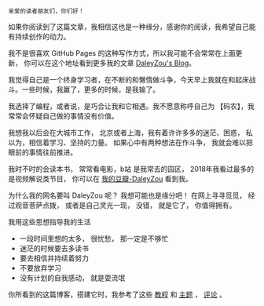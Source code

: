 
    亲爱的读者朋友们，你们好！
  如果你阅读到了这篇文章，我相信这也是一种缘分，感谢你的阅读，我希望自己能有持续创作的动力。
  
  我不是很喜欢 GitHub Pages 的这种写作方式，所以我可能不会常常在上面更新， 你可以在这个地址看到更多我的文章 [DaleyZou's Blog](http://daleyzou.cnblogs.com/)。
  
  我觉得自己是一个终身学习者，在不断的和懒惰做斗争，今天早上我就在和起床战斗。一些时候，我赢了，更多的时候，是我输了。
  
我选择了编程，或者说，是巧合让我和它相遇。我不愿意称呼自己为 【码农】，我常常会怀疑自己做的事情没有价值。

我想我以后会在大城市工作， 北京或者上海，我有着许许多多的迷茫、困惑， 私以为，相信着学习、坚持的力量。 如果心中有两种想法在作斗争， 我就会难以把眼前的事情往前推进。

我时不时的会读本书， 常常看电影，b站 是我常去的园区， 2018年我看过最多的是视频解说类节目， 你可以在 [我的豆瓣-DaleyZou](https://www.douban.com/people/daleyzou/) 看到我。

为什么我的网名要叫 DaleyZou 呢？ 我想可能也是缘分吧！ 在网上寻寻觅觅， 经过观音菩萨点拨， 或者是自己灵光一现， 没错， 就是它了， 你值得拥有。

我用这些思想指导我的生活

-  一段时间里想的太多， 很忧愁， 那一定是不够忙
-  迷茫的时候要去多读书
-  要去相信并持续着努力
-  不要放弃学习
-  没有计划的自我感动， 就是耍流氓

你所看到的这篇博客，搭建它时，我参考了这些 [教程](https://brent-li.github.io/post/build-personal-site-with-hugo/) 和 [主题](https://github.com/olOwOlo/hugo-theme-even/blob/master/README-zh.md) ， [评论](https://www.smslit.top/2018/07/08/hugo-valine/) 。


